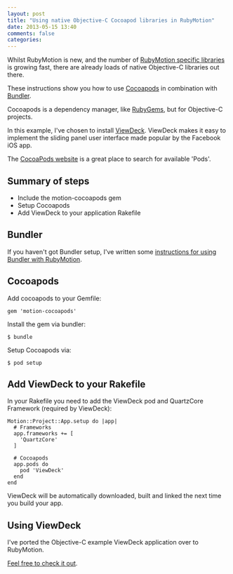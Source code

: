 ```yaml
---
layout: post
title: "Using native Objective-C Cocoapod libraries in RubyMotion"
date: 2013-05-15 13:40
comments: false
categories:
---
```

Whilst RubyMotion is new, and the number of [RubyMotion specific libraries](http://rubymotion-wrappers.com/)
is growing fast, there are already loads of native Objective-C libraries out there.

These instructions show you how to use [Cocoapods](http://cocoapods.org) in
combination with [Bundler](http://gembundler.com).

Cocoapods is a dependency manager, like [RubyGems](http://rubygems.org), but for
Objective-C projects.

In this example, I've chosen to install [ViewDeck](https://github.com/Inferis/ViewDeck). ViewDeck
makes it easy to implement the sliding panel user interface made popular by the
Facebook iOS app.

The [CocoaPods website](http://cocoapods.org) is a great place to search for
available 'Pods'.

## Summary of steps

* Include the motion-cocoapods gem
* Setup Cocoapods
* Add ViewDeck to your application Rakefile

## Bundler

If you haven't got Bundler setup, I've written some
[instructions for using Bundler with RubyMotion](http://paulsturgess.co.uk/blog/2013/05/13/setting-up-bundler-and-rvm-for-a-rubymotion-app/).

## Cocoapods

Add cocoapods to your Gemfile:

    gem 'motion-cocoapods'

Install the gem via bundler:

    $ bundle

Setup Cocoapods via:

    $ pod setup

## Add ViewDeck to your Rakefile

In your Rakefile you need to add the ViewDeck pod and QuartzCore Framework
(required by ViewDeck):

    Motion::Project::App.setup do |app|
      # Frameworks
      app.frameworks += [
        'QuartzCore'
      ]

      # Cocoapods
      app.pods do
        pod 'ViewDeck'
      end
    end

ViewDeck will be automatically downloaded, built and linked the next time you build your app.

## Using ViewDeck
I've ported the Objective-C example ViewDeck application over to RubyMotion.

[Feel free to check it out](https://github.com/paulsturgess/ViewDeckExample-RubyMotion).
